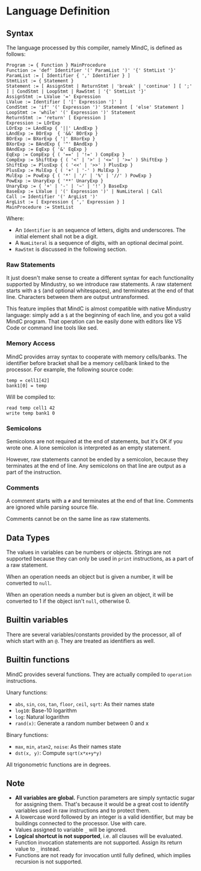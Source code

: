 # Language Definition

## Syntax

The language processed by this compiler, namely MindC, is defined as follows:

```
Program := { Function } MainProcedure
Function := 'def' Identifier '(' ParamList ')' '{' StmtList '}'
ParamList := [ Identifier { ',' Identifier } ]
StmtList := { Statement }
Statement := [ AssignStmt | ReturnStmt | 'break' | 'continue' ] [ ';' ] | CondStmt | LoopStmt | RawStmt | '{' StmtList '}'
AssignStmt := LValue '=' Expression
LValue := Identifier [ '[' Expression ']' ]
CondStmt := 'if' '(' Expression ')' Statement [ 'else' Statement ]
LoopStmt := 'while' '(' Expression ')' Statement
ReturnStmt := 'return' [ Expression ]
Expression := LOrExp
LOrExp := LAndExp { '||' LAndExp }
LAndExp := BOrExp  { '&&' BOrExp }
BOrExp := BXorExp { '|' BXorExp }
BXorExp := BAndExp { '^' BAndExp }
BAndExp := EqExp { '&' EqExp }
EqExp := CompExp { ( '==' | '!=' ) CompExp }
CompExp := ShiftExp { ( '<' | '>' | '<=' | '>=' ) ShiftExp }
ShiftExp := PlusExp { ( '<<' | '>>' ) PlusExp }
PlusExp := MulExp { ( '+' | '-' ) MulExp }
MulExp := PowExp { ( '*' | '/' | '%' | '//' ) PowExp }
PowExp := UnaryExp { '**' UnaryExp }
UnaryExp := { '+' | '-' | '~' | '!' } BaseExp
BaseExp := LValue | '(' Expression ')' | NumLiteral | Call
Call := Identifier '(' ArgList ')'
ArgList := [ Expression { ',' Expression } ]
MainProcedure := StmtList
```

Where:

- An `Identifier` is an sequence of letters, digits and underscores. The initial element shall not be a digit.
- A `NumLiteral` is a sequence of digits, with an optional decimal point.
- `RawStmt` is discussed in the following section.

### Raw Statements

It just doesn't make sense to create a different syntax for each functionality supported by Mindustry, so we introduce raw statements. A raw statement starts with a `$` (and optional whitespaces), and terminates at the end of that line. Characters between them are output untransformed.

This feature implies that MindC is almost compatible with native Mindustry language: simply add a `$` at the beginning of each line, and you got a valid MindC program. That operation can be easily done with editors like VS Code or command line tools like sed.

### Memory Access

MindC provides array syntax to cooperate with memory cells/banks. The identifier before bracket shall be a memory cell/bank linked to the processor. For example, the following source code:

```
temp = cell1[42]
bank1[0] = temp
```

Will be compiled to:

```
read temp cell1 42
write temp bank1 0
```

### Semicolons

Semicolons are not required at the end of statements, but it's OK if you wrote one. A lone semicolon is interpreted as an empty statement.

However, raw statements cannot be ended by a semicolon, because they terminates at the end of line. Any semicolons on that line are output as a part of the instruction.

### Comments

A comment starts with a `#` and terminates at the end of that line. Comments are ignored while parsing source file.

Comments cannot be on the same line as raw statements.

## Data Types

The values in variables can be numbers or objects. Strings are not supported because they can only be used in `print` instructions, as a part of a raw statement.

When an operation needs an object but is given a number, it will be converted to `null`.

When an operation needs a number but is given an object, it will be converted to 1 if the object isn't `null`, otherwise 0.

## Builtin variables

There are several variables/constants provided by the processor, all of which start with an `@`. They are treated as identifiers as well.

## Builtin functions

MindC provides several functions. They are actually compiled to `operation` instructions.

Unary functions:

- `abs`, `sin`, `cos`, `tan`, `floor`, `ceil`, `sqrt`: As their names state
- `log10`: Base-10 logarithm
- `log`: Natural logarithm
- `rand(x)`: Generate a random number between 0 and x

Binary functions:

- `max`, `min`, `atan2`, `noise`: As their names state
- `dst(x, y)`: Compute `sqrt(x*x+y*y)`

All trigonometric functions are in degrees.

## Note

- **All variables are global.** Function parameters are simply syntactic sugar for assigning them. That's because it would be a great cost to identify variables used in raw instructions and to protect them.
- A lowercase word followed by an integer is a valid identifier, but may be buildings connected to the processor. Use with care.
- Values assigned to variable `_` will be ignored.
- **Logical shortcut is not supported**, i.e. all clauses will be evaluated.
- Function invocation statements are not supported. Assign its return value to `_` instead.
- Functions are not ready for invocation until fully defined, which implies recursion is not supported.
